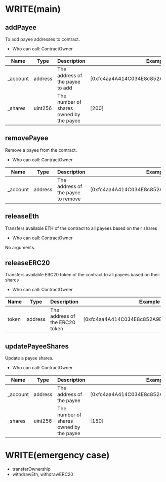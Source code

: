 # WRITE(main)

## addPayee
To add payee addresses to contract.
- Who can call: ContractOwner


|Name|Type|Description|Example|Default|
|--- |---|---|---|---|
|_account|address|The address of the payee to add|[0xfc4aa4A414C034E8c852A9E2fA967f82F7D52B90]|N/A|
|_shares|uint256|The number of shares owned by the payee|[200]|N/A|

## removePayee
Remove a payee from the contract.
- Who can call: ContractOwner

|Name|Type|Description|Example|Default|
|--- |---|---|---|---|
|_account|address|The address of the payee to remove|[0xfc4aa4A414C034E8c852A9E2fA967f82F7D52B90]|N/A|


## releaseEth

Transfers available ETH of the contract to all payees based on their shares
- Who can call: ContractOwner

No arguments.

## releaseERC20

Transfers available ERC20 token of the contract to all payees based on their shares
- Who can call: ContractOwner

|Name|Type|Description|Example|Default|
|--- |---|---|---|---|
|token|address|The address of the ERC20 token|[0xfc4aa4A414C034E8c852A9E2fA967f82F7D52B90]|N/A|

## updatePayeeShares

Update a payee shares.
- Who can call: ContractOwner

|Name|Type|Description|Example|Default|
|--- |---|---|---|---|
|_account|address|The address of the payee|[0xfc4aa4A414C034E8c852A9E2fA967f82F7D52B90]|N/A|
|_shares|uint256|The number of shares owned by the payee|[150]|N/A|

# WRITE(emergency case)
- transferOwnership
- withdrawEth, withdrawERC20


